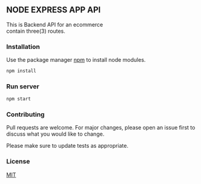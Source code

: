 ## NODE EXPRESS APP API

This is Backend API for an ecommerce \
contain three(3) routes. 

### Installation

Use the package manager [npm]() to install node modules.

```bash
npm install 
```

### Run server

```bash
npm start 
```

### Contributing
Pull requests are welcome. For major changes, please open an issue first to discuss what you would like to change.

Please make sure to update tests as appropriate.

### License
[MIT](https://choosealicense.com/licenses/mit/)

